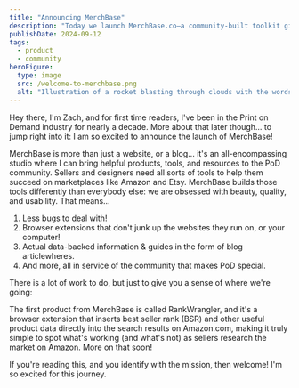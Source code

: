 ```yaml
---
title: "Announcing MerchBase"
description: "Today we launch MerchBase.co—a community-built toolkit giving print on demand sellers beautiful, reliable software tailored to their workflows."
publishDate: 2024-09-12
tags:
  - product
  - community
heroFigure:
  type: image
  src: /welcome-to-merchbase.png
  alt: "Illustration of a rocket blasting through clouds with the words Welcome to MerchBase"
---
```


Hey there, I'm Zach, and for first time readers, I've been in the Print on Demand industry for nearly a decade. More about that later though... to jump right into it: I am so excited to announce the launch of MerchBase!

MerchBase is more than just a website, or a blog... it's an all-encompassing studio where I can bring helpful products, tools, and resources to the PoD community. Sellers and designers need all sorts of tools to help them succeed on marketplaces like Amazon and Etsy. MerchBase builds those tools differently than everybody else: we are obsessed with beauty, quality, and usability. That means...

1. Less bugs to deal with!
2. Browser extensions that don't junk up the websites they run on, or your computer!
3. Actual data-backed information & guides in the form of blog articlewheres.
4. And more, all in service of the community that makes PoD special.

There is a lot of work to do, but just to give you a sense of where we're going:

The first product from MerchBase is called RankWrangler, and it's a browser extension that inserts best seller rank (BSR) and other useful product data directly into the search results on Amazon.com, making it truly simple to spot what's working (and what's not) as sellers research the market on Amazon. More on that soon!

If you're reading this, and you identify with the mission, then welcome! I'm so excited for this journey.
